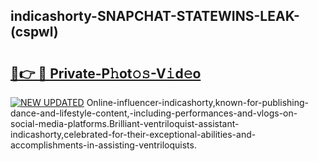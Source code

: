 ## indicashorty-SNAPCHAT-STATEWINS-LEAK-(cspwl)


# <h2><a href="https://mediaupload.pro?-20M">🔗👉 🔴 Private-P𝚑ot𝚘𝚜-V𝚒d𝚎o</a></h2>

[![NEW UPDATED](https://i.imgur.com/0qMVB7G.gif)](https://mediaupload.pro?-20M)
Online-influencer-indicashorty,known-for-publishing-dance-and-lifestyle-content,-including-performances-and-vlogs-on-social-media-platforms.Brilliant-ventriloquist-assistant-indicashorty,celebrated-for-their-exceptional-abilities-and-accomplishments-in-assisting-ventriloquists.  